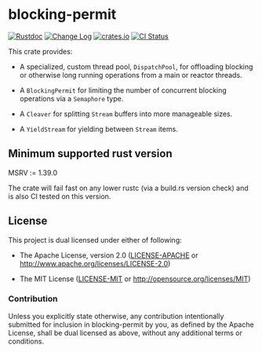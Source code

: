 # blocking-permit

[![Rustdoc](https://docs.rs/blocking-permit/badge.svg)](https://docs.rs/blocking-permit)
[![Change Log](https://img.shields.io/crates/v/blocking-permit.svg?maxAge=3600&label=change%20log&color=9cf)](https://github.com/dekellum/blocking-permit/blob/master/CHANGELOG.md)
[![crates.io](https://img.shields.io/crates/v/blocking-permit.svg?maxAge=3600)](https://crates.io/crates/blocking-permit)
[![CI Status](https://github.com/dekellum/blocking-permit/workflows/CI/badge.svg?branch=master)](https://github.com/dekellum/blocking-permit/actions?query=workflow%3ACI)

This crate provides:

* A specialized, custom thread pool, `DispatchPool`, for offloading
  blocking or otherwise long running operations from a main or reactor
  threads.

* A `BlockingPermit` for limiting the number of concurrent blocking operations
  via a `Semaphore` type.

* A `Cleaver` for splitting `Stream` buffers into more manageable sizes.

* A `YieldStream` for yielding between `Stream` items.

## Minimum supported rust version

MSRV := 1.39.0

The crate will fail fast on any lower rustc (via a build.rs version
check) and is also CI tested on this version.

## License

This project is dual licensed under either of following:

* The Apache License, version 2.0 ([LICENSE-APACHE](LICENSE-APACHE)
  or http://www.apache.org/licenses/LICENSE-2.0)

* The MIT License ([LICENSE-MIT](LICENSE-MIT)
  or http://opensource.org/licenses/MIT)

### Contribution

Unless you explicitly state otherwise, any contribution intentionally submitted
for inclusion in blocking-permit by you, as defined by the Apache License, shall be
dual licensed as above, without any additional terms or conditions.
